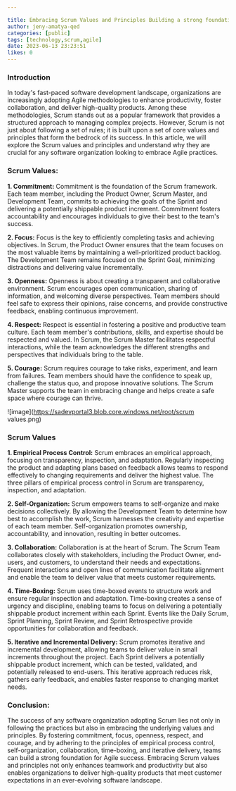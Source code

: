 ```yaml
---

title: Embracing Scrum Values and Principles Building a strong foundation for Agile Success
author: jeny-amatya-qed
categories: [public]
tags: [technology,scrum,agile]
date: 2023-06-13 23:23:51
likes: 0
---
```


### Introduction

In today's fast-paced software development landscape, organizations are increasingly adopting Agile methodologies to enhance productivity, foster collaboration, and deliver high-quality products. Among these methodologies, Scrum stands out as a popular framework that provides a structured approach to managing complex projects. However, Scrum is not just about following a set of rules; it is built upon a set of core values and principles that form the bedrock of its success. In this article, we will explore the Scrum values and principles and understand why they are crucial for any software organization looking to embrace Agile practices.

### Scrum Values:

**1\. Commitment:**
Commitment is the foundation of the Scrum framework. Each team member, including the Product Owner, Scrum Master, and Development Team, commits to achieving the goals of the Sprint and delivering a potentially shippable product increment. Commitment fosters accountability and encourages individuals to give their best to the team's success.

**2\. Focus:**
Focus is the key to efficiently completing tasks and achieving objectives. In Scrum, the Product Owner ensures that the team focuses on the most valuable items by maintaining a well-prioritized product backlog. The Development Team remains focused on the Sprint Goal, minimizing distractions and delivering value incrementally.

**3\. Openness:**
Openness is about creating a transparent and collaborative environment. Scrum encourages open communication, sharing of information, and welcoming diverse perspectives. Team members should feel safe to express their opinions, raise concerns, and provide constructive feedback, enabling continuous improvement.

**4\. Respect:**
Respect is essential in fostering a positive and productive team culture. Each team member's contributions, skills, and expertise should be respected and valued. In Scrum, the Scrum Master facilitates respectful interactions, while the team acknowledges the different strengths and perspectives that individuals bring to the table.

**5\. Courage:**
Scrum requires courage to take risks, experiment, and learn from failures. Team members should have the confidence to speak up, challenge the status quo, and propose innovative solutions. The Scrum Master supports the team in embracing change and helps create a safe space where courage can thrive.

![image](https://sadevportal3.blob.core.windows.net/root/scrum values.png)

### Scrum Values

**1\. Empirical Process Control:**
Scrum embraces an empirical approach, focusing on transparency, inspection, and adaptation. Regularly inspecting the product and adapting plans based on feedback allows teams to respond effectively to changing requirements and deliver the highest value. The three pillars of empirical process control in Scrum are transparency, inspection, and adaptation.

**2\. Self\-Organization:**
Scrum empowers teams to self-organize and make decisions collectively. By allowing the Development Team to determine how best to accomplish the work, Scrum harnesses the creativity and expertise of each team member. Self-organization promotes ownership, accountability, and innovation, resulting in better outcomes.

**3\. Collaboration:**
Collaboration is at the heart of Scrum. The Scrum Team collaborates closely with stakeholders, including the Product Owner, end-users, and customers, to understand their needs and expectations. Frequent interactions and open lines of communication facilitate alignment and enable the team to deliver value that meets customer requirements.

**4\. Time\-Boxing:**
Scrum uses time-boxed events to structure work and ensure regular inspection and adaptation. Time-boxing creates a sense of urgency and discipline, enabling teams to focus on delivering a potentially shippable product increment within each Sprint. Events like the Daily Scrum, Sprint Planning, Sprint Review, and Sprint Retrospective provide opportunities for collaboration and feedback.

**5\. Iterative and Incremental Delivery:**
Scrum promotes iterative and incremental development, allowing teams to deliver value in small increments throughout the project. Each Sprint delivers a potentially shippable product increment, which can be tested, validated, and potentially released to end-users. This iterative approach reduces risk, gathers early feedback, and enables faster response to changing market needs.

### Conclusion:

The success of any software organization adopting Scrum lies not only in following the practices but also in embracing the underlying values and principles. By fostering commitment, focus, openness, respect, and courage, and by adhering to the principles of empirical process control, self-organization, collaboration, time-boxing, and iterative delivery, teams can build a strong foundation for Agile success. Embracing Scrum values and principles not only enhances teamwork and productivity but also enables organizations to deliver high-quality products that meet customer expectations in an ever-evolving software landscape.